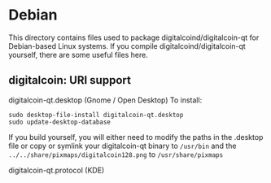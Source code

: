 
Debian
====================
This directory contains files used to package digitalcoind/digitalcoin-qt
for Debian-based Linux systems. If you compile digitalcoind/digitalcoin-qt yourself, there are some useful files here.

## digitalcoin: URI support ##


digitalcoin-qt.desktop  (Gnome / Open Desktop)
To install:

	sudo desktop-file-install digitalcoin-qt.desktop
	sudo update-desktop-database

If you build yourself, you will either need to modify the paths in
the .desktop file or copy or symlink your digitalcoin-qt binary to `/usr/bin`
and the `../../share/pixmaps/digitalcoin128.png` to `/usr/share/pixmaps`

digitalcoin-qt.protocol (KDE)

